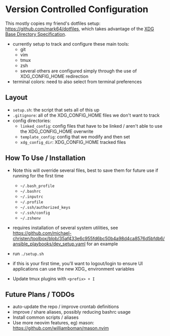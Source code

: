 # Version Controlled Configuration

This mostly copies my friend's dotfiles setup:
https://github.com/mark64/dotfiles, which takes advantage of the
[XDG Base Directory Specification](https://specifications.freedesktop.org/basedir-spec/basedir-spec-latest.html).

- currently setup to track and configure these main tools:
  - git
  - vim
  - tmux
  - zsh
  - several others are configured simply through the use of XDG_CONFIG_HOME
	redirection
- terminal colors: need to also select from terminal preferences

## Layout

- `setup.sh`: the script that sets all of this up
- `.gitignore`: all of the XDG_CONFIG_HOME files we don't want to track
- config directories:
  - `linked_config`: config files that have to be linked / aren't able to use
	the XDG_CONFIG_HOME overwrite
  - `template_config`: config that we modify and then set
  - `xdg_config_dir`: XDG_CONFIG_HOME tracked files

## How To Use / Installation
- Note this will override several files, best to save them for future use if
  running for the first time
  - `~/.bash_profile`
  - `~/.bashrc`
  - `~/.inputrc`
  - `~/.profile`
  - `~/.ssh/authorized_keys`
  - `~/.ssh/config`
  - `~/.zshenv`
- requires installation of several system utilities, see
  https://github.com/michael-christen/toolbox/blob/35af433e6c955fd6bc50b4a98d4ca8576d5bfdb6/ansible_playbooks/dev_setup.yaml
  for an example
- run `./setup.sh`
- if this is your first time, you'll want to logout/login to ensure UI
  applications can use the new XDG_ environment variables

- Update tmux plugins with `<prefix> + I`

## Future Plans / TODOs
- auto-update the repo / improve crontab definitions
- improve / share aliases, possibly reducing bashrc usage
- Install common scripts / aliases
- Use more neovim features, eg) mason: https://github.com/williamboman/mason.nvim
